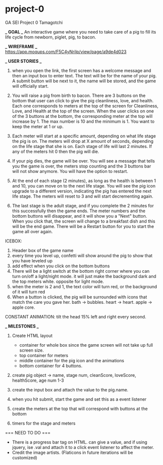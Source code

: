 # project-0

GA SEI Project 0 Tamagotchi

**_ GOAL _**
An interactive game where you need to take care of a pig to fill its life cycle from newborn, piglet, pig, to bacon.

**_ WIREFRAME _**
https://app.moqups.com/F5C4yNrilp/view/page/a9de4d023

**_ USER STORIES _**

1. when you open the link, the first screen has a welcome message and then an input box to enter text. The text will be for the name of your pig. A submit button will be next to it, the name will be stored, and the game will officially start.

2. You will raise a pig from birth to bacon. There are 3 buttons on the bottom that user can click to give the pig cleanliness, love, and health. Each one corresponds to meters at the top of the screen for Cleanliness, Love, and Health at the top of the screen. When the user clicks on one of the 3 buttons at the bottom, the corresponding meter at the top will increase by 1. The max number is 10 and the minimum is 1. You want to keep the meter at 1 or up.

3. Each meter will start at a specific amount, depending on what life stage the pig is on. The meters will drop at X amount of seconds, depending on the life stage that she is on. Each stage of life will last 2 minutes. If any of the meters hit 0 then the pig will die.

4. If your pig dies, the game will be over. You will see a message that tells you the game is over, the meters stop counting and the 3 buttons bar will not show anymore. You will have the option to restart.

5. At the end of each stage (2 minutes), as long as the health is between 1 and 10, you can move on to the next life stage. You will see the pig icon upgrade to a different version, indicating the pig has entered the next life stage. The meters will reset to 3 and will start decrementing again.

6. The last stage is the adult stage, and if you complete the 2 minutes for this successfully then the game ends. The meter numbers and the bottom buttons will disappear, and it will show you a "Next" button. When you click that, the screen will change to a breakfast dish and this will be the end game. There will be a Restart button for you to start the game all over again.

ICEBOX:

1. Header box of the game name
2. every time you level up, confetti will show around the pig to show that you have leveled up
3. add effect when you click on the bottom buttons
4. There will be a light switch at the bottom right corner where you can turn on/off a light/night mode. it will just make the background dark and the top meters white. opposite for light mode.
5. when the meter is 2 and 1, the text color will turn red, or the background of it will turn red
6. When a button is clicked, the pig will be surrounded with icons that match the care you gave her. bath -> bubbles. heart -> heart. apple -> apple core.

CONSTANT ANIMATION: tilt the head 15% left and right every second.

**_ MILESTONES _**

1. Create HTML layout
   - container for whole box since the game screen will not take up full screen size.
   - top container for meters
   - middle container for the pig icon and the animations
   - bottom container for 4 buttons.
2. create pig object -> name, stage num, cleanScore, loveScore, healthScore, age num 1-3
3. create the input box and attach the value to the pig.name.
4. when you hit submit, start the game and set this as a event listener
5. create the meters at the top that will correspond with buttons at the bottom

6. timers for the stage and meters

=== NEED TO DO ===

- There is a progress bar tag on HTML. can give a value, and if using jquery, ise .val and attach it to a click event listener to affect the meter.
- Credit the image artists. (Flaticons in future iterations will be customized)
